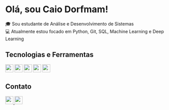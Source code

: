 <h1> Olá, sou Caio Dorfmam!</h1>

<p>
🎓 Sou estudante de Análise e Desenvolvimento de Sistemas <br>
💻 Atualmente estou focado em Python, Git, SQL, Machine Learning e Deep Learning
</p>
<h2> Tecnologias e Ferramentas </h2>  

<p align="left">
  <img src="https://img.shields.io/badge/Python-3776AB?style=flat&logo=python&logoColor=white" height="25" />
  <img src="https://img.shields.io/badge/Git-F05032?style=flat&logo=git&logoColor=white" height="25" />
  <img src="https://img.shields.io/badge/PostgreSQL-336791?style=flat&logo=postgresql&logoColor=white" height="25" />
  <img src="https://img.shields.io/badge/Machine%20Learning-FF6F00?style=flat&logo=scikitlearn&logoColor=white" height="25" />
  <img src="https://img.shields.io/badge/Deep%20Learning-272727?style=flat&logo=tensorflow&logoColor=orange" height="25" />
</p>
<h2> Contato </h2>

<p align="left">
  <a href="mailto:contatodorfmam@email.com">
    <img src="https://img.shields.io/badge/E--mail-0077B5?style=flat&logo=gmail&logoColor=white" height="25" />
  </a>
  <a href="https://www.linkedin.com/in/caio-dorfmam-156a43334?utm_source=share&utm_campaign=share_via&utm_content=profile&utm_medium=android_app ">
    <img src="https://img.shields.io/badge/LinkedIn-0077B5?style=flat&logo=linkedin&logoColor=white" height="25" />
  </a>
</p>

